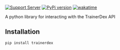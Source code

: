 [![Support Server](https://img.shields.io/discord/614101299197378571.svg?color=7289da&label=Support&logo=discord&style=flat)](https://discord.gg/pdxh7P)
[![PyPi version](https://badgen.net/pypi/v/trainerdex/)](https://pypi.org/project/trainerdex/)
[![wakatime](https://wakatime.com/badge/github/TrainerDex/TrainerDex.py.svg?style=flat)](https://wakatime.com/badge/github/TrainerDex/TrainerDex.py)

A python library for interacting with the TrainerDex API

Installation
------------

    pip install trainerdex
